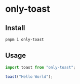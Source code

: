 # only-toast

## Install

```bash
pnpm i only-toast
```

## Usage

```js
import toast from "only-toast";

toast("Hello World");
```

